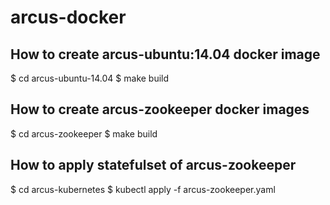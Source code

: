 # arcus-docker

## How to create arcus-ubuntu:14.04 docker image
$ cd arcus-ubuntu-14.04
$ make build

## How to create arcus-zookeeper docker images
$ cd arcus-zookeeper
$ make build

## How to apply statefulset of arcus-zookeeper
$ cd arcus-kubernetes
$ kubectl apply -f arcus-zookeeper.yaml
